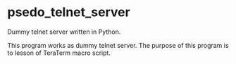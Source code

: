 # psedo_telnet_server
Dummy telnet server written in Python.

This program works as dummy telnet server.
The purpose of this program is to lesson of TeraTerm macro script.
